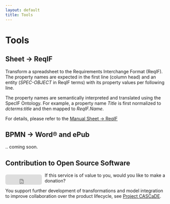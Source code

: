 ```yaml
---
layout: default
title: Tools
---
```


# Tools

## Sheet → ReqIF

<p>Transform a spreadsheet to the Requirements Interchange Format (ReqIF). The property names are expected in the first line (column head) and an entity (<span class="text-bg-light"><em>SPEC-OBJECT</em></span> in ReqIF terms) with its property values per following line.</p><p>The property names are semantically interpreted and translated using the SpecIF Ontology. For example, a property name <span class="text-bg-light"><em>Title</em></span> is first normalized to <span class="text-bg-light"><em>dcterms:title</em></span> and then mapped to <span class="text-bg-light"><em>ReqIF.Name</em></span>.</p><p>For details, please refer to the <a href="./manual-sheet2reqif.html" target="_blank">Manual Sheet → ReqIF</a></p>

## BPMN → Word® and ePub

.. coming soon.

## Contribution to Open Source Software

<div style="float: left; margin: 6px 9px 0 0;" > <iframe src="https://github.com/sponsors/enso-managers/button" title = "Sponsor enso-managers" height = "32" width = "114" style = "border: 0; border-radius: 6px;" > </iframe></div >
<div style="margin-top:0.5em"><p>If this service is of value to you, would you like to make a donation?</p><p>You support further development of transformations and model integration to improve collaboration over the product lifecycle, see <a href="https://cascade.gfse.org" target="_blank">Project CASCaDE</a>.</p></div>

